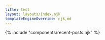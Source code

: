 ```yaml
---
title: test
layout: layouts/index.njk
templateEngineOverride: njk,md
---
```


{% include "components/recent-posts.njk" %}